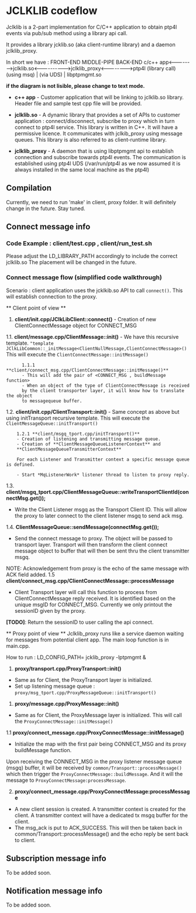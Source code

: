 <!-- SPDX-License-Identifier: GFDL-1.3-no-invariants-or-later
     SPDX-FileCopyrightText: Copyright © 2024 Intel Corporation. All rights reserved. -->
# JCLKLIB codeflow

Jclklib is a 2-part implementation for C/C++ application to obtain
ptp4l events via pub/sub method using a library api call.

It provides a library jcklib.so (aka client-runtime library) and a daemon
jclklib_proxy.

In short we have :
          FRONT-END           MIDDLE-PIPE               BACK-END
c/c++ app<-------->jclklib.so<---------->jclklib_proxy<-------->ptp4l
        (library call)       (using msq)      |        (via UDS)
                                              |
                                        libptpmgmt.so

**if the diagram is not lisible, please change to text mode.**

* **c++ app** - Customer application that will be linking to jclklib.so library. Header file and sample test cpp file will be provided.

* **jclklib.so** - A dynamic library that provides a set of APIs to customer application : connect/disconnect, subscribe to proxy which in turn connect to ptp4l service.
This library is written in C++. It will have a permissive licence. It communicates with jclkib_proxy using message queues.
This library is also referred to as client-runtime library.

* **jclklib_proxy** - A daemon that is using libptpmgmt api to establish connection and subscribe towards ptp4l events. The communication is established using ptp4l UDS (/var/run/ptp4l as we now assumed it is always installed in the same local machine as the ptp4l)

## Compilation
Currently, we need to run 'make' in client, proxy folder.
It will definitely change in the future. Stay tuned.

## Connect message info

### Code Example : client/test.cpp , client/run_test.sh
Please adjust the LD_LIBRARY_PATH accordingly to include the correct jclklib.so
The placement will be changed in the future.

### Connect message flow (simplified code walkthrough)

Scenario : client application uses the jcklkib.so API to call `connect()`.
This will establish connection to the proxy.

** Client point of view **

1. **client/init.cpp/JClkLibClient::connect()**
        - Creation of new ClientConnectMessage object for CONNECT_MSG

1.1. **client/message.cpp/ClientMessage::init()**
        - We have this recursive template.
          `"template JClkLibCommon::_initMessage<ClientNullMessage,ClientConnectMessage>()`
          This will execute the `ClientConnectMessage::initMessage()`

          1.1.1 **client/connect_msg.cpp/ClientConnectMessage::initMessage()**
          - This will add the pair of <CONNECT_MSG , buildMessage function>
          - When an object of the type of ClientConnectMessage is received
          by the client transporter layer, it will know how to translate the object
          to messagequeue buffer.

1.2. **client/init.cpp/ClientTransport::init()**
        - Same concept as above but using initTransport recursive template.
        This will execute the `ClientMessageQueue::initTransport()`

        1.2.1 **client/msgq_tport.cpp/initTransport()**
        - Creation of listening and transmitting message queue.
        - Creation of **ClientMessageQueueListenerContext** and
        **ClientMessageQueueTransmitterContext**

        For each Listener and Transmitter context a specific message queue is defined.

        - Start *MqListenerWork* listener thread to listen to proxy reply.

1.3. **client/msgq_tport.cpp/ClientMessageQueue::writeTransportClientId(connectMsg.get());**
- Write the Client Listener msgq as the Transport Client ID.
This will allow the proxy to later connect to the client listener msgq to send ack msg.

1.4. **ClientMessageQueue::sendMessage(connectMsg.get());**
- Send the connect message to proxy. The object will be passed to transport layer.
Transport will then transform the client connect message object to buffer that
will then be sent thru the client transmitter msgq.

NOTE: Acknowledgement from proxy is the echo of the same message with ACK field added.
1.5 **client/connect_msg.cpp/ClientConnectMessage::processMessage**
- Client Transport layer will call this function to process from ClientConnectMessage reply received.
It is identified based on the unique msgID for CONNECT_MSG.
Currently we only printout the sessionID given by the proxy.

**[TODO]**: Return the sessionID to user calling the api connect.

** Proxy point of view **
Jclklib_proxy runs like a service daemon waiting for messages from potential client app.
The main loop function is in main.cpp.

How to run : LD_CONFIG_PATH=<path to libptpmgmt.so> jcklib_proxy -lptpmgmt &

1. **proxy/transport.cpp/ProxyTransport::init()**
- Same as for Client, the ProxyTransport layer is initialized.
- Set up listening message queue : `proxy/msg_tport.cpp/ProxyMessageQueue::initTransport()`

1. **proxy/message.cpp/ProxyMessage::init()**
- Same as for Client, the ProxyMessage layer is initialized.
This will call the `ProxyConnectMessage::initMessage()`

1.1 **proxy/connect_message.cpp/ProxyConnectMessage::initMessage()**
- Initialize the map with the first pair being CONNECT_MSG and its proxy buildMessage function.

Upon receiving the CONNECT_MSG in the proxy listener message queue (msgq) buffer, it will be received by `common/Transport::processMessage()`
which then trigger the `ProxyConnectMessage::buildMessage`.
And it will the message to `ProxyConnectMessage:processMessage`.

2. **proxy/connect_message.cpp/ProxyConnectMessage:processMessage**
- A new client session is created. A transmitter context is created for the client.
A transmitter context will have a dedicated tx msgq buffer for the client.
- The msg_ack is put to ACK_SUCCESS. This will then be taken back in
common/Transport::processMessage() and the echo reply be sent back to client.

## Subscription message info
To be added soon.

## Notification message info
To be added soon.

